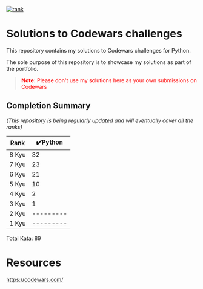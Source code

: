 <a href = "https://www.codewars.com/users/misha7up">![rank](https://www.codewars.com/users/misha7up/badges/large) </a>

# Solutions to Codewars challenges

This repository contains my solutions to Codewars challenges for Python.

The sole purpose of this repository is to showcase my solutions as part of the portfolio.

> <p style = "color:red"><strong>Note:</strong> Please don't use my solutions here as your own submissions on Codewars</p>

## Completion Summary

_(This repository is being regularly updated and will eventually cover all the ranks)_

| Rank  | ✔️Python |
| ----- | --------- |
| 8 Kyu | 32        |
| 7 Kyu | 23        |
| 6 Kyu | 21        |
| 5 Kyu | 10        |
| 4 Kyu | 2         |
| 3 Kyu | 1         |
| 2 Kyu | --------- |
| 1 Kyu | --------- |

Total Kata: 89

# Resources

https://codewars.com/
